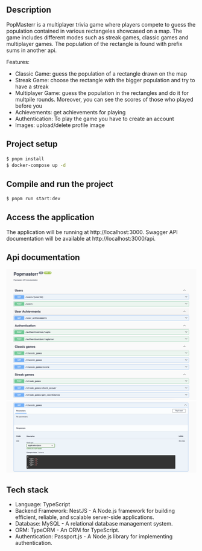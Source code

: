 ## Description

PopMasterr is a multiplayer trivia game where players compete to guess the population contained in various rectangeles showcased on a map. The game includes different modes such as streak games, classic games and multiplayer games. The population of the rectangle is found with prefix sums in another api.

Features:
- Classic Game: guess the population of a rectangle drawn on the map
- Streak Game: choose the rectangle with the bigger population and try to have a streak
- Multiplayer Game: guess the population in the rectangles and do it for multpile rounds. Moreover, you can see the scores of those who played before you
- Achievements: get achievements for playing
- Authentication: To play the game you have to create an account
- Images: upload/delete profile image

## Project setup

```bash
$ pnpm install
$ docker-compose up -d
```

## Compile and run the project

```bash
$ pnpm run start:dev
```

## Access the application

The application will be running at http://localhost:3000.
Swagger API documentation will be available at http://localhost:3000/api.

## Api documentation

![alt text](image.png)
![alt text](image-1.png)

## Tech stack

- Language: TypeScript
- Backend Framework: NestJS - A Node.js framework for building efficient, reliable, and scalable server-side applications.
- Database: MySQL - A relational database management system.
- ORM: TypeORM - An ORM for TypeScript.
- Authentication: Passport.js - A Node.js library for implementing authentication.



